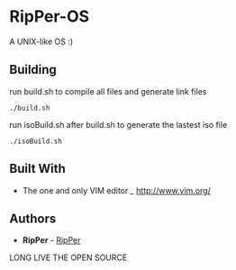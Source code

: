 # RipPer-OS
A UNIX-like OS :)

## Building

run build.sh to compile all files and generate link files
```
./build.sh
```

run isoBuild.sh after build.sh to generate the lastest iso file
```
./isoBuild.sh
```

## Built With

* The one and only VIM editor *_* http://www.vim.org/


## Authors

* **RipPer** - [RipPer](https://github.com/RipPer56/)


LONG LIVE THE OPEN SOURCE
